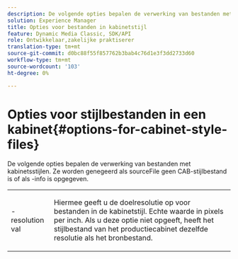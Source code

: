 ```yaml
---
description: De volgende opties bepalen de verwerking van bestanden met kabinetsstijlen. Ze worden genegeerd als sourceFile geen CAB-stijlbestand is of als -info is opgegeven.
solution: Experience Manager
title: Opties voor bestanden in kabinetstijl
feature: Dynamic Media Classic, SDK/API
role: Ontwikkelaar,zakelijke praktiserer
translation-type: tm+mt
source-git-commit: d0bc88f55f857762b3bab4c76d1e3f3dd2733d60
workflow-type: tm+mt
source-wordcount: '103'
ht-degree: 0%

---
```



# Opties voor stijlbestanden in een kabinet{#options-for-cabinet-style-files}

De volgende opties bepalen de verwerking van bestanden met kabinetsstijlen. Ze worden genegeerd als sourceFile geen CAB-stijlbestand is of als -info is opgegeven.

<table id="simpletable_332B78DDEB6540708844AB54AE321F9B"> 
 <tr class="strow"> 
  <td class="stentry"> <p><span class="codeph">-resolution  <span class="varname"> val</span></span> </p> </td> 
  <td class="stentry"> <p>Hiermee geeft u de doelresolutie op voor bestanden in de kabinetstijl. Echte waarde in pixels per inch. Als u deze optie niet opgeeft, heeft het stijlbestand van het productiecabinet dezelfde resolutie als het bronbestand. </p></td> 
 </tr> 
</table>

